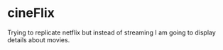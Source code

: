 # cineFlix

Trying to replicate netflix but instead of streaming I am going to display details about movies.

